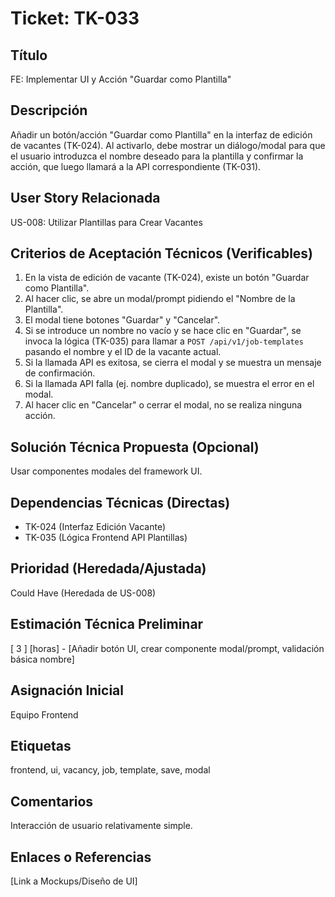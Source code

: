 # Ticket: TK-033

## Título
FE: Implementar UI y Acción "Guardar como Plantilla"

## Descripción
Añadir un botón/acción "Guardar como Plantilla" en la interfaz de edición de vacantes (TK-024). Al activarlo, debe mostrar un diálogo/modal para que el usuario introduzca el nombre deseado para la plantilla y confirmar la acción, que luego llamará a la API correspondiente (TK-031).

## User Story Relacionada
US-008: Utilizar Plantillas para Crear Vacantes

## Criterios de Aceptación Técnicos (Verificables)
1.  En la vista de edición de vacante (TK-024), existe un botón "Guardar como Plantilla".
2.  Al hacer clic, se abre un modal/prompt pidiendo el "Nombre de la Plantilla".
3.  El modal tiene botones "Guardar" y "Cancelar".
4.  Si se introduce un nombre no vacío y se hace clic en "Guardar", se invoca la lógica (TK-035) para llamar a `POST /api/v1/job-templates` pasando el nombre y el ID de la vacante actual.
5.  Si la llamada API es exitosa, se cierra el modal y se muestra un mensaje de confirmación.
6.  Si la llamada API falla (ej. nombre duplicado), se muestra el error en el modal.
7.  Al hacer clic en "Cancelar" o cerrar el modal, no se realiza ninguna acción.

## Solución Técnica Propuesta (Opcional)
Usar componentes modales del framework UI.

## Dependencias Técnicas (Directas)
* TK-024 (Interfaz Edición Vacante)
* TK-035 (Lógica Frontend API Plantillas)

## Prioridad (Heredada/Ajustada)
Could Have (Heredada de US-008)

## Estimación Técnica Preliminar
[ 3 ] [horas] - [Añadir botón UI, crear componente modal/prompt, validación básica nombre]

## Asignación Inicial
Equipo Frontend

## Etiquetas
frontend, ui, vacancy, job, template, save, modal

## Comentarios
Interacción de usuario relativamente simple.

## Enlaces o Referencias
[Link a Mockups/Diseño de UI]